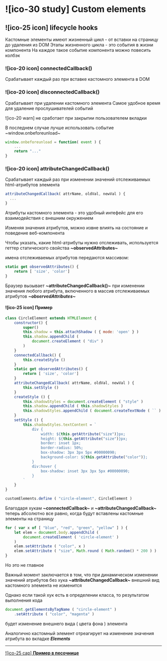 # ![ico-30 study] Custom elements

## ![ico-25 icon] lifecycle hooks

Кастомные элементы имеют жизненный цикл - от вставки на страницу до удаления из DOM
Этапы жизненного цикла - это события в жизни компонента
На каждое такое событие компонента можно повесить колбэк

### ![ico-20 icon] connectedCallback()

Срабатывает каждый раз при вставке кастомного элемента в DOM

### ![ico-20 icon] disconnectedCallback()

Срабатывает при удалении кастомного элемента
Самое удобное время для удаление прослушивателей событий

![ico-20 warn] не сработает при закрытии пользователем вкладки

В последнем случае лучше использовать событие ~window.onbeforeunload~

~~~js
window.onbeforeunload = function( event ) {
    ...
    return "..."
}
~~~


### ![ico-20 icon] attributeChangedCallback()

Срабатывает каждый раз при изменении значений отслеживаемых html-атрибутов элемента

~~~js
attributeChangedCallback( attrName, oldVal, newVal ) {
  ...
}
~~~

Атрибуты кастомного элемента - это удобный интефейс для его взаимодействия с внешним окружением

Изменяя значения атрибутов, можно извне влиять на состояние и поведение веб-компонента

Чтобы указать, какие html-атрибуты нужно отслеживать, используется геттер статического свойства **~observedAttributes~**

имена отслеживаемых атрибутов передаются массивом:

~~~js
static get observedAttributes() {
    return [ 'size', 'color']
}
~~~

Браузер вызывает **~attributeChangedCallback()~** при изменении значения любого атрибута, включенного в массив отслеживаемых атрибутов **_~observedAttributes~_**

#### ![ico-25 icon] Пример

~~~~js
class CircleElement extends HTMLElement {
    constructor() {
        super()
        this.shadow = this.attachShadow ( { mode: 'open' } )
        this.shadow.appendChild (
            document.createElement ( "div" )
        )
    }
    connectedCallback() {
        this.createStyle ()
    }
    static get observedAttributes() {
        return [ 'size', 'color']
    }
    attributeChangedCallback( attrName, oldVal, newVal ) {
        this.setStyle ()
    }
    createStyle () {
        this.shadowStyles = document.createElement ( "style" )
        this.shadow.appendChild ( this.shadowStyles )
        this.shadowStyles.appendChild ( document.createTextNode ( `` ) )
    }
    setStyle () {
        this.shadowStyles.textContent = `
            div {
                width: ${this.getAttribute("size")}px;
                height: ${this.getAttribute("size")}px;
                border: inset 1px;
                border-radius: 50%;
                box-shadow: 3px 3px 5px #00000090;
                background-color: ${this.getAttribute("color")};
            }
            div:hover {
                box-shadow: inset 3px 3px 5px #00000090;
            }
        `
    }
}

customElements.define ( "circle-element", CircleElement )
~~~~

Благодаря хукам **~connectedCallback~** и **~attributeChangedCallback~** теперь абсолютно все равно, когда будут вставлены кастомные элементы на страницу

~~~js
for ( var x of [ "blue", "red", "green", "yellow" ] ) {
    let elem = document.body.appendChild (
        document.createElement ( 'circle-element' )
    )
    elem.setAttribute ( "color", x )
    elem.setAttribute ( "size", Math.round ( Math.random() * 200 ) )
}
~~~

Но это не главное

Важный момент заключается в том, что при динамическом изменении значений атрибутов без хука **~attributeChangedCallback~** внешний вид кастомного элемента не изменится

Однако если такой хук есть в определении класса, то результатом выполнения кода

~~~js
document.getElementsByTagName ( "circle-element" )
    .setAttribute ( "color", "magenta" )
~~~

будет изменение внешнего вида ( цвета фона ) элемента

Аналогично кастомный элемент отреагирует на изменение значения атрибута во вкладке **_Elements_**

______________________________________________

[![ico-25 cap] **Пример в песочнице**](https://repl.it/@garevna/customElements-lifecycle-hooks)
